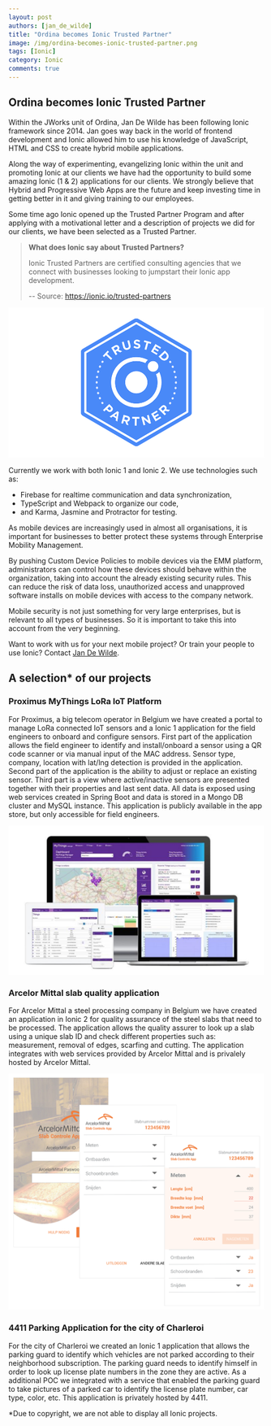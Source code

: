```yaml
---
layout: post
authors: [jan_de_wilde]
title: "Ordina becomes Ionic Trusted Partner"
image: /img/ordina-becomes-ionic-trusted-partner.png
tags: [Ionic]
category: Ionic
comments: true
---
```


## Ordina becomes Ionic Trusted Partner
Within the JWorks unit of Ordina, Jan De Wilde has been following Ionic framework since 2014.
Jan goes way back in the world of frontend development and Ionic allowed him to use his knowledge of JavaScript, HTML and CSS to create hybrid mobile applications.

Along the way of experimenting, evangelizing Ionic within the unit and promoting Ionic at our clients we have had the opportunity to build some amazing Ionic (1 & 2) applications for our clients.
We strongly believe that Hybrid and Progressive Web Apps are the future and keep investing time in getting better in it and giving training to our employees.

Some time ago Ionic opened up the Trusted Partner Program and after applying with a motivational letter and a description of projects we did for our clients, we have been selected as a Trusted Partner.

> **What does Ionic say about Trusted Partners?**
>
> Ionic Trusted Partners are certified consulting agencies that we connect with businesses looking to jumpstart their Ionic app development.
>
> -- Source: <a href="https://ionic.io/trusted-partners" target="_blank">https://ionic.io/trusted-partners</a>

<p style="text-align: center;">
  <img class="image fit" alt="Ordina becomes Ionic Trusted Partner" src="/img/ordina-becomes-ionic-trusted-partner.png">
</p>

Currently we work with both Ionic 1 and Ionic 2.
We use technologies such as:
* Firebase for realtime communication and data synchronization,
* TypeScript and Webpack to organize our code,
* and Karma, Jasmine and Protractor for testing.

As mobile devices are increasingly used in almost all organisations, it is important for businesses to better protect these systems through Enterprise Mobility Management.

By pushing Custom Device Policies to mobile devices via the EMM platform, administrators can control how these devices should behave within the organization, taking into account the already existing security rules.
This can reduce the risk of data loss, unauthorized access and unapproved software installs on mobile devices with access to the company network.

Mobile security is not just something for very large enterprises, but is relevant to all types of businesses.
So it is important to take this into account from the very beginning.

Want to work with us for your next mobile project? Or train your people to use Ionic?
Contact [Jan De Wilde](mailto:jan.dewilde@ordina.be).

## A selection* of our projects

### Proximus MyThings LoRa IoT Platform

For Proximus, a big telecom operator in Belgium we have created a portal to manage LoRa connected IoT sensors and a Ionic 1 application for the field engineers to onboard and configure sensors. First part of the application allows the field engineer to identify and install/onboard a sensor using a QR code scanner or via manual input of the MAC address.
Sensor type, company, location with lat/lng detection is provided in the application.
Second part of the application is the ability to adjust or replace an existing sensor. 
Third part is a view where active/inactive sensors are presented together with their properties and last sent data. All data is exposed using web services created in Spring Boot and data is stored in a Mongo DB cluster and MySQL instance.
This application is publicly available in the app store, but only accessible for field engineers.

<p style="text-align: center;">
  <img class="image fit" alt="Proximus MyThings LoRa IoT Platform" src="/img/proximus-mythings-lora-app.png">
</p>

### Arcelor Mittal slab quality application

For Arcelor Mittal a steel processing company in Belgium we have created an application in Ionic 2 for quality assurance of the steel slabs that need to be processed. The application allows the quality assurer to look up a slab using a unique slab ID and check different properties such as: measurement, removal of edges, scarfing and cutting.
The application integrates with web services provided by Arcelor Mittal and is privalely hosted by Arcelor Mittal.

<p style="text-align: center;">
  <img class="image fit" alt="Arcelor Mittal slab quality application" src="/img/arcelor-mittal-slab-quality-application.png">
</p>

### 4411 Parking Application for the city of Charleroi

For the city of Charleroi we created an Ionic 1 application that allows the parking guard to identify which vehicles are not parked according to their neighborhood subscription.
The parking guard needs to identify himself in order to look up license plate numbers in the zone they are active.
As a additional POC we integrated with a service that enabled the parking guard to take pictures of a parked car to identify the license plate number, car type, color, etc.
This application is privately hosted by 4411.

*Due to copyright, we are not able to display all Ionic projects.